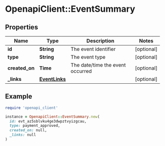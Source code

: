 # OpenapiClient::EventSummary

## Properties

| Name | Type | Description | Notes |
| ---- | ---- | ----------- | ----- |
| **id** | **String** | The event identifier | [optional] |
| **type** | **String** | The event type | [optional] |
| **created_on** | **Time** | The date/time the event occurred | [optional] |
| **_links** | [**EventLinks**](EventLinks.md) |  | [optional] |

## Example

```ruby
require 'openapi_client'

instance = OpenapiClient::EventSummary.new(
  id: evt_az5sblvku4ge3dwpztvyizgcau,
  type: payment_approved,
  created_on: null,
  _links: null
)
```

